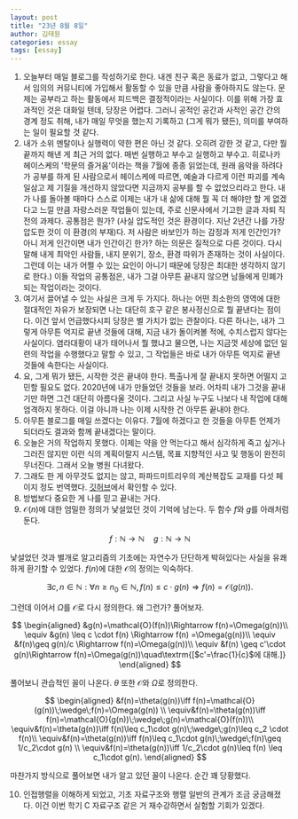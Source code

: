 ```yaml
---
layout: post
title: "23년 8월 8일"
author: 김태원
categories: essay
tags: [essay]
---
```


1. 오늘부터 매일 블로그를 작성하기로 한다. 내겐 친구 혹은 동료가 없고, 
    그렇다고 해서 임의의 커뮤니티에 가입해서 활동할 수 있을 만큼 사람을
    좋아하지도 않는다. 문제는 공부라고 하는 활동에서 피드백은 결정적이라는
    사실이다. 이를 위해 가장 효과적인 것은 대화일 텐데, 당장은 어렵다.
    그러니 공적인 공간과 사적인 공간 간의 경계 정도 취해, 내가 매일 무엇을
    했는지 기록하고 (그게 뭐가 됐든), 의미를 부여하는 일이 필요할 것 같다.
2. 내가 소위 멘탈이나 실행력이 약한 편은 아닌 것 같다. 오히려 강한 것 같고,
    다만 뭘 끝까지 해낸 게 최근 거의 없다. 매번 실행하고 부수고 실행하고 부수고. 
    히로나카 헤이스케의 '학문의 즐거움'이라는 책을 7월에 종종 읽었는데,
    원래 음악을 하려다가 공부를 하게 된 사람으로서 헤이스케에 따르면, 예술과
    다르게 이런 파괴를 계속 일삼고 제 기질을 개선하지 않았다면 지금까지 공부를
    할 수 없었으리라고 한다. 내가 나를 돌아볼 때마다 스스로 이제는 내가 내 삶에
    대해 뭘 꼭 더 해야만 할 게 없겠다고 느낄 만큼 자랑스러운 작업들이 있는데, 
    주로 신문사에서 기고한 글과 자퇴 직전의 과제다. 공통점은 뭔가?
    (사실 압도적인 것은 환경이다. 지난 2년간 나를 가장 압도한 것이 이 
     환경(의 부재)다. 저 사람은 바보인가 하는 감정과 저게 인간인가? 아니 저게
     인간이면 내가 인간이긴 한가? 하는 의문은 질적으로 다른 것이다. 다시 말해
     내게 최악인 사람들, 내지 분위기, 장소, 환경 따위가 존재하는 것이 사실이다. 
     그런데 이는 내가 어쩔 수 있는 요인이 아니기 때문에 당장은 최대한 생각하지
     않기로 한다.) 이들 작업의 공통점은, 내가 그걸 아무튼 끝내지 않으면 남들에게
    민폐가 되는 작업이라는 것이다.
3. 여기서 끌어낼 수 있는 사실은 크게 두 가지다. 하나는 어떤 최소한의 영역에
    대한 절대적인 자유가 보장되면 나는 대단히 호구 같은 봉사정신으로 뭘
    끝낸다는 점이다. 이건 앞서 언급했다시피 당장은 별 가치가 없는 관찰이다.
    다른 하나는, 내가 그렇게 아무튼 억지로 끝낸 것들에 대해, 지금 내가
    돌이켜볼 적에, 수치스럽지 않다는 사실이다. 염라대황이 내가 태어나서 뭘
    했냐고 물으면, 나는 지금껏 세상에 없던 일련의 작업을 수행했다고 말할
    수 있고, 그 작업들은 바로 내가 아무튼 억지로 끝낸 것들에 속한다는
    사실이다. 
4. 요, 그게 뭐가 됐든, 시작한 것은 끝내야 한다. 특출나게 잘 끝내지 못하면
    어떨지 고민할 필요도 없다. 2020년에 내가 만들었던 것들을 보라. 어차피
    내가 그것을 끝내기만 하면 그건 대단히 아름다울 것이다. 그리고 사실
    누구도 나보다 내 작업에 대해 엄격하지 못하다. 이걸 아니까 나는 이제 
    시작한 건 아무튼 끝내야 한다.
5. 아무튼 블로그를 매일 쓰겠다는 이유다. 7월에 하겠다고 한 것들을 아무튼 
    언제가 되더라도 결과와 함께 끝내겠다는 말이다. 
6. 오늘은 거의 작업하지 못했다. 이제는 약을 안 먹는다고 해서 심각하게 죽고
    싶거나 그러진 않지만 이런 식의 계획이랄지 시스템, 목표 지향적인 사고 및
    행동이 완전히 무너진다. 그래서 오늘 병원 다녀왔다.
7. 그래도 한 게 아무것도 없지는 않고, 파파드미트리우의 계산복잡도 교재를
다섯 페이지 정도 번역했다. [깃허브](https://github.com/pangmoo-KTW/TRANS/blob/main/Books/Papadimitriou/Papadimitriou1994.pdf)에서 확인할 수 있다. 
8. 방법보다 중요한 게 나를 믿고 끝내는 거다.
9. $\mathcal{O}(n)$에 대한 엄밀한 정의가 낯설었던 것이 기억에 남는다. 두 함수 $f$와 $g$를
아래처럼 둔다.

$$
f:\mathbb{\mathbb{N}}\rightarrow{\mathbb{N}}\quad g:\mathbb{N}\rightarrow{\mathbb{N}}
$$

낯설었던 것과 별개로 알고리즘의 기초에는 자연수가 단단하게 박혀있다는 사실을
유쾌하게 환기할 수 있었다.
$f(n)$에 대한 $\mathcal{O}$의 정의는 익숙하다.

$$
\exists c, n\in\mathbb{N}:\forall n\geq n_0\in\mathbb{N}, f(n)\leq c\cdot g(n)\Rightarrow f(n)=\mathcal{O}(g(n)).
$$

그런데 이어서 $\Omega$를 $\mathcal{O}$로 다시 정의한다. 왜 그런가? 풀어보자.

$$
\begin{aligned}
&g(n)=\mathcal{O}(f(n))\Rightarrow f(n)=\Omega(g(n))\\
\equiv &g(n) \leq c \cdot f(n) \Rightarrow f(n) =\Omega(g(n))\\
\equiv &f(n)\geq g(n)/c \Rightarrow f(n)=\Omega(g(n))\\
\equiv &f(n) \geq c'\cdot g(n)\Rightarrow f(n)=\Omega(g(n))\quad\textrm{[$c'=\frac{1}{c}$에 대해.]}
\end{aligned}
$$

풀어보니 관습적인 꼴이 나온다. $\theta$ 또한 $\mathcal{O}$와 $\Omega$로 정의한다.

$$
\begin{aligned}
&f(n)=\theta(g(n))\iff f(n)=\mathcal{O}(g(n))\;\wedge\;f(n)=\Omega(g(n)) \\
\equiv&f(n)=\theta(g(n))\iff f(n)=\mathcal{O}(g(n))\;\wedge\;g(n)=\mathcal{O}(f(n))\\
\equiv&f(n)=\theta(g(n))\iff f(n)\leq c_1\cdot g(n)\;\wedge\;g(n)\leq c_2 \cdot f(n)\\
\equiv&f(n)=\theta(g(n))\iff f(n)\leq c_1\cdot g(n)\;\wedge\;f(n)\geq 1/c_2\cdot g(n) \\
\equiv&f(n)=\theta(g(n))\iff 1/c_2\cdot g(n)\leq f(n) \leq c_1\cdot g(n).
\end{aligned}
$$

마찬가지 방식으로 풀어보면 내가 알고 있던 꼴이 나온다. 순간 꽤 당황했다.

10. 인접행렬을 이해하게 되었고, 기초 자료구조와 행렬 일반의 관계가 조금 궁금해졌다.
이건 이번 학기 C 자료구조 같은 거 재수강하면서 실험할 기회가 있겠다. 
